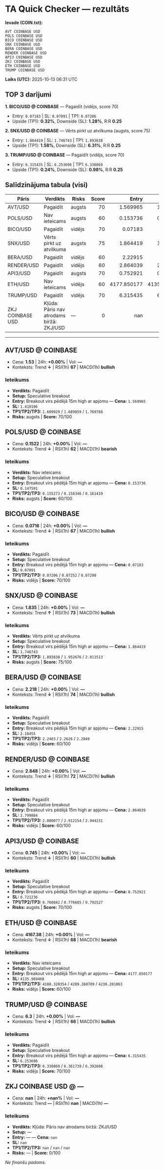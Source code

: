 # TA Quick Checker — rezultāts

**Ievade (COIN.txt):**
```
AVT COINBASE USD
POLS COINBASE USD
BICO COINBASE USD
SNX COINBASE USD
BERA COINBASE USD
RENDER COINBASE USD
API3 COINBASE USD
ZKJ COINBASE USD
ETH COINBASE USD
TRUMP COINBASE USD
```
**Laiks (UTC):** 2025-10-13 06:31 UTC

## TOP 3 darījumi
**1. BICO/USD @ COINBASE** — Pagaidīt (vidējs, score 70)
- Entry: `0.07183` | SL: `0.07091` | TP1: `0.07206`
- Upside (TP1): **0.32%**, Downside (SL): **1.28%**, R:R **0.25**

**2. SNX/USD @ COINBASE** — Vērts pirkt uz atvilkuma (augsts, score 75)
- Entry: `1.864419` | SL: `1.746743` | TP1: `1.893838`
- Upside (TP1): **1.58%**, Downside (SL): **6.31%**, R:R **0.25**

**3. TRUMP/USD @ COINBASE** — Pagaidīt (vidējs, score 70)
- Entry: `6.315435` | SL: `6.253696` | TP1: `6.330869`
- Upside (TP1): **0.24%**, Downside (SL): **0.98%**, R:R **0.25**

## Salīdzinājuma tabula (visi)
| Pāris | Verdikts | Risks | Score | Entry | SL | TP1 | Upside% | Downside% | R:R | RSI(1h) | MACD | 24h% | Cena |
|---|---|---|---:|---:|---:|---:|---:|---:|---:|---:|---|---:|---:|
| AVT/USD | Pagaidīt | augsts | 70 | 1.569965 | 1.410106 | 1.609929 | 2.55% | 10.18% | 0.25 | 67 | bullish | +0.00% | 1.53 |
| POLS/USD | Nav ieteicams | augsts | 60 | 0.153736 | 0.147591 | 0.155273 | 1.00% | 4.00% | 0.25 | 62 | bearish | +0.00% | 0.1522 |
| BICO/USD | Pagaidīt | vidējs | 70 | 0.07183 | 0.07091 | 0.07206 | 0.32% | 1.28% | 0.25 | 67 | bullish | +0.00% | 0.0716 |
| SNX/USD | Vērts pirkt uz atvilkuma | augsts | 75 | 1.864419 | 1.746743 | 1.893838 | 1.58% | 6.31% | 0.25 | 73 | bullish | +0.00% | 1.835 |
| BERA/USD | Pagaidīt | vidējs | 60 | 2.22915 | 2.18455 | 2.2403 | 0.50% | 2.00% | 0.25 | 74 | bullish | +0.00% | 2.218 |
| RENDER/USD | Pagaidīt | vidējs | 60 | 2.864039 | 2.799884 | 2.880077 | 0.56% | 2.24% | 0.25 | 72 | bullish | +0.00% | 2.848 |
| API3/USD | Pagaidīt | augsts | 70 | 0.752921 | 0.721236 | 0.760842 | 1.05% | 4.21% | 0.25 | 60 | bullish | +0.00% | 0.745 |
| ETH/USD | Nav ieteicams | vidējs | 60 | 4177.850177 | 4135.969468 | 4188.320354 | 0.25% | 1.00% | 0.25 | 68 | bearish | +0.00% | 4167.38 |
| TRUMP/USD | Pagaidīt | vidējs | 70 | 6.315435 | 6.253696 | 6.330869 | 0.24% | 0.98% | 0.25 | 66 | bullish | +0.00% | 6.3 |
| ZKJ COINBASE USD | Kļūda: Pāris nav atrodams biržā: ZKJ/USD | — | 0 | nan | nan | nan | — | — | — | nan | — | +nan% | nan |

---

## AVT/USD @ COINBASE
- Cena: **1.53** | 24h: **+0.00%** | Vol: **—**
- Konteksts: Trend **↓** | RSI(1h) **67** | MACD(1h) **bullish**

### Ieteikums
- **Verdikts:** Pagaidīt
- **Setup:** Speculative breakout
- **Entry:** Breakout virs pēdējā 15m high ar apjomu  — **Cena:** `1.569965`
- **SL:** `1.410106`
- **TP1/TP2/TP3:** `1.609929` / `1.689859` / `1.769788`
- **Risks:** augsts | **Score:** 70/100

## POLS/USD @ COINBASE
- Cena: **0.1522** | 24h: **+0.00%** | Vol: **—**
- Konteksts: Trend **↓** | RSI(1h) **62** | MACD(1h) **bearish**

### Ieteikums
- **Verdikts:** Nav ieteicams
- **Setup:** Speculative breakout
- **Entry:** Breakout virs pēdējā 15m high ar apjomu  — **Cena:** `0.153736`
- **SL:** `0.147591`
- **TP1/TP2/TP3:** `0.155273` / `0.158346` / `0.161419`
- **Risks:** augsts | **Score:** 60/100

## BICO/USD @ COINBASE
- Cena: **0.0716** | 24h: **+0.00%** | Vol: **—**
- Konteksts: Trend **↓** | RSI(1h) **67** | MACD(1h) **bullish**

### Ieteikums
- **Verdikts:** Pagaidīt
- **Setup:** Speculative breakout
- **Entry:** Breakout virs pēdējā 15m high ar apjomu  — **Cena:** `0.07183`
- **SL:** `0.07091`
- **TP1/TP2/TP3:** `0.07206` / `0.07252` / `0.07298`
- **Risks:** vidējs | **Score:** 70/100

## SNX/USD @ COINBASE
- Cena: **1.835** | 24h: **+0.00%** | Vol: **—**
- Konteksts: Trend **↑** | RSI(1h) **73** | MACD(1h) **bullish**

### Ieteikums
- **Verdikts:** Vērts pirkt uz atvilkuma
- **Setup:** Speculative breakout
- **Entry:** Breakout virs pēdējā 15m high ar apjomu  — **Cena:** `1.864419`
- **SL:** `1.746743`
- **TP1/TP2/TP3:** `1.893838` / `1.952676` / `2.011513`
- **Risks:** augsts | **Score:** 75/100

## BERA/USD @ COINBASE
- Cena: **2.218** | 24h: **+0.00%** | Vol: **—**
- Konteksts: Trend **↓** | RSI(1h) **74** | MACD(1h) **bullish**

### Ieteikums
- **Verdikts:** Pagaidīt
- **Setup:** Speculative breakout
- **Entry:** Breakout virs pēdējā 15m high ar apjomu  — **Cena:** `2.22915`
- **SL:** `2.18455`
- **TP1/TP2/TP3:** `2.2403` / `2.2626` / `2.2849`
- **Risks:** vidējs | **Score:** 60/100

## RENDER/USD @ COINBASE
- Cena: **2.848** | 24h: **+0.00%** | Vol: **—**
- Konteksts: Trend **↓** | RSI(1h) **72** | MACD(1h) **bullish**

### Ieteikums
- **Verdikts:** Pagaidīt
- **Setup:** Speculative breakout
- **Entry:** Breakout virs pēdējā 15m high ar apjomu  — **Cena:** `2.864039`
- **SL:** `2.799884`
- **TP1/TP2/TP3:** `2.880077` / `2.912154` / `2.944231`
- **Risks:** vidējs | **Score:** 60/100

## API3/USD @ COINBASE
- Cena: **0.745** | 24h: **+0.00%** | Vol: **—**
- Konteksts: Trend **↓** | RSI(1h) **60** | MACD(1h) **bullish**

### Ieteikums
- **Verdikts:** Pagaidīt
- **Setup:** Speculative breakout
- **Entry:** Breakout virs pēdējā 15m high ar apjomu  — **Cena:** `0.752921`
- **SL:** `0.721236`
- **TP1/TP2/TP3:** `0.760842` / `0.776685` / `0.792527`
- **Risks:** augsts | **Score:** 70/100

## ETH/USD @ COINBASE
- Cena: **4167.38** | 24h: **+0.00%** | Vol: **—**
- Konteksts: Trend **↓** | RSI(1h) **68** | MACD(1h) **bearish**

### Ieteikums
- **Verdikts:** Nav ieteicams
- **Setup:** Speculative breakout
- **Entry:** Breakout virs pēdējā 15m high ar apjomu  — **Cena:** `4177.850177`
- **SL:** `4135.969468`
- **TP1/TP2/TP3:** `4188.320354` / `4209.260709` / `4230.201063`
- **Risks:** vidējs | **Score:** 60/100

## TRUMP/USD @ COINBASE
- Cena: **6.3** | 24h: **+0.00%** | Vol: **—**
- Konteksts: Trend **↓** | RSI(1h) **66** | MACD(1h) **bullish**

### Ieteikums
- **Verdikts:** Pagaidīt
- **Setup:** Speculative breakout
- **Entry:** Breakout virs pēdējā 15m high ar apjomu  — **Cena:** `6.315435`
- **SL:** `6.253696`
- **TP1/TP2/TP3:** `6.330869` / `6.361739` / `6.392608`
- **Risks:** vidējs | **Score:** 70/100

## ZKJ COINBASE USD @ —
- Cena: **nan** | 24h: **+nan%** | Vol: **—**
- Konteksts: Trend **—** | RSI(1h) **nan** | MACD(1h) **—**

### Ieteikums
- **Verdikts:** Kļūda: Pāris nav atrodams biržā: ZKJ/USD
- **Setup:** —
- **Entry:** —  — **Cena:** `nan`
- **SL:** `nan`
- **TP1/TP2/TP3:** `nan` / `nan` / `nan`
- **Risks:** — | **Score:** 0/100

*Ne finanšu padoms.*
